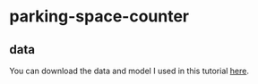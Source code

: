 # parking-space-counter


## data

You can download the data and model I used in this tutorial [here](https://drive.google.com/drive/folders/1CjEFWihRqTLNUnYRwHXxGAVwSXF2k8QC?usp=sharing).
